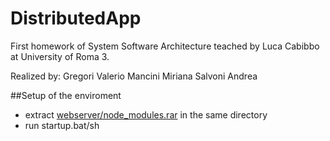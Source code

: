 # DistributedApp
First homework of System Software Architecture teached by Luca Cabibbo at University of Roma 3.

Realized by:
Gregori Valerio
Mancini Miriana
Salvoni Andrea

##Setup of the enviroment
- extract [webserver/node_modules.rar](/webserver) in the same directory
- run startup.bat/sh
